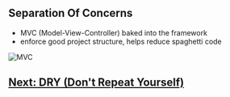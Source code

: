 ## Separation Of Concerns
- MVC (Model-View-Controller) baked into the framework
- enforce good project structure, helps reduce spaghetti code

![MVC](https://hackernoon.com/hn-images/0*7LesGFlzQzpGiP8m)

## [Next: DRY (Don't Repeat Yourself)](07_DRY.md)